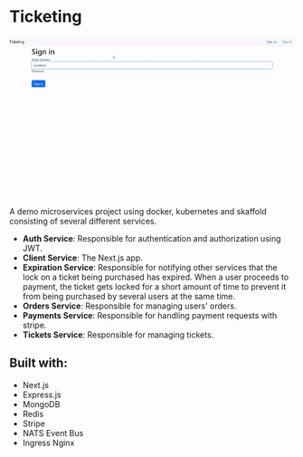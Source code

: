 # Ticketing

![alt text](ss.gif)

A demo microservices project using docker, kubernetes and skaffold consisting of several different services.

-   **Auth Service**: Responsible for authentication and authorization using JWT.
-   **Client Service**: The Next.js app.
-   **Expiration Service**: Responsible for notifying other services that the lock on a ticket being purchased has expired. When a user proceeds to payment, the ticket gets locked for a short amount of time to prevent it from being purchased by several users at the same time.
-   **Orders Service**: Responsible for managing users' orders.
-   **Payments Service**: Responsible for handling payment requests with stripe.
-   **Tickets Service**: Responsible for managing tickets.

## Built with:

-   Next.js
-   Express.js
-   MongoDB
-   Redis
-   Stripe
-   NATS Event Bus
-   Ingress Nginx
